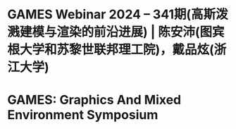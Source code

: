 # GAMES Webinar 2024 – 341期(高斯泼溅建模与渲染的前沿进展) | 陈安沛(图宾根大学和苏黎世联邦理工院)，戴品炫(浙江大学)
# GAMES: Graphics And Mixed Environment Symposium
